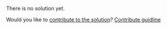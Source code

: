 
There is no solution yet.

Would you like to [contribute to the solution](https://github.com/BFEdev/BFE.dev-solutions/blob/main/question/How-to-communicate-between-Webview-and-Native-Client_en.md)? [Contribute guidline](https://github.com/BFEdev/BFE.dev-solutions#how-to-contribute)
